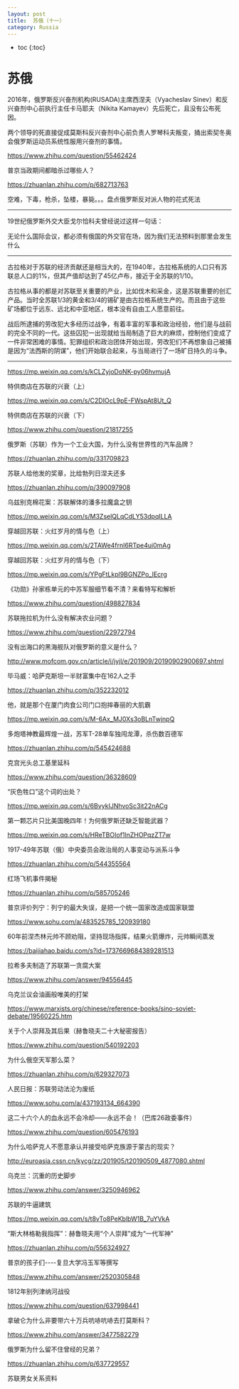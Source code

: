 ```yaml
---
layout: post
title:  苏俄（十一）
category: Russia 
---
```


* toc
{:toc}

# 苏俄

2016年，俄罗斯反兴奋剂机构(RUSADA)主席西涅夫（Vyacheslav Sinev）和反兴奋剂中心前执行主任卡马耶夫（Nikita Kamayev）先后死亡，且没有公布死因。

两个领导的死直接促成莫斯科反兴奋剂中心前负责人罗琴科夫叛变，捅出索契冬奥会俄罗斯运动员系统性服用兴奋剂的事情。

https://www.zhihu.com/question/55462424

普京当政期间都暗杀过哪些人？

https://zhuanlan.zhihu.com/p/682713763

空难，下毒，枪杀，坠楼，暴毙。。。盘点俄罗斯反对派人物的花式死法

---

19世纪俄罗斯外交大臣戈尔恰科夫曾经说过这样一句话：

无论什么国际会议，都必须有俄国的外交官在场，因为我们无法预料到那里会发生什么

---

古拉格对于苏联的经济贡献还是相当大的，在1940年，古拉格系统的人口只有苏联总人口的1%，但其产值却达到了45亿卢布，接近于全苏联的1/10。

古拉格从事的都是对苏联至关重要的产业，比如伐木和采金，这是苏联重要的创汇产品。当时全苏联1/3的黄金和3/4的锡矿是由古拉格系统生产的。而且由于这些矿场都位于远东、远北和中亚地区，根本没有自由工人愿意前往。

战后所逮捕的劳改犯大多经历过战争，有着丰富的军事和政治经验，他们是与战前的完全不同的一代。这些囚犯一出现就给当局制造了巨大的麻烦，控制他们变成了一件非常困难的事情。犯罪组织和政治团体开始出现，劳改犯们不再想象自己被捕是因为“法西斯的阴谋”，他们开始联合起来，与当局进行了一场旷日持久的斗争。

---

https://mp.weixin.qq.com/s/kCLZyjoDoNK-py06hvmujA

特供商店在苏联的兴衰（上）

https://mp.weixin.qq.com/s/C2DIOcL9pE-FWspAt8Ut_Q

特供商店在苏联的兴衰（下）

https://www.zhihu.com/question/21817255

俄罗斯（苏联）作为一个工业大国，为什么没有世界性的汽车品牌？

https://zhuanlan.zhihu.com/p/331709823

苏联人给他发的奖章，比给勃列日涅夫还多

https://zhuanlan.zhihu.com/p/390097908

乌兹别克棉花案：苏联解体的潘多拉魔盒之钥

https://mp.weixin.qq.com/s/M3ZselQLqCdLY53dpqILLA

穿越回苏联：火红岁月的情与色（上）

https://mp.weixin.qq.com/s/2TAWe4frnI6RTpe4ui0mAg

穿越回苏联：火红岁月的情与色（下）

https://mp.weixin.qq.com/s/YPgFtLkpl9BGNZPo_IEcrg

《功勋》孙家栋单元的中苏军服细节看不清？来看特写和解析

https://www.zhihu.com/question/498827834

苏联拖拉机为什么没有解决农业问题？

https://www.zhihu.com/question/22972794

没有出海口的黑海舰队对俄罗斯的意义是什么？

http://www.mofcom.gov.cn/article/i/jyjl/e/201909/20190902900697.shtml

毕马威：哈萨克斯坦一半财富集中在162人之手

https://zhuanlan.zhihu.com/p/352232012

他，就是那个在厦门肉食公司门口抱摔春丽的大肌霸

https://mp.weixin.qq.com/s/M-6Ax_MJ0Xs3oBLnTwjnpQ

多炮塔神教最辉煌一战，苏军T-28单车独闯龙潭，杀伤数百德军

https://zhuanlan.zhihu.com/p/545424688

克宫光头总工基里延科

https://www.zhihu.com/question/36328609

“灰色牲口”这个词的出处？

https://mp.weixin.qq.com/s/6BvykIJNhvoSc3it22nACg

第一颗芯片只比美国晚四年！为何俄罗斯还缺乏智能武器？

https://mp.weixin.qq.com/s/HReTBOIof1lnZHOPqzZT7w

1917-49年苏联（俄）中央委员会政治局的人事变动与派系斗争

https://zhuanlan.zhihu.com/p/544355564

红场飞机事件揭秘

https://zhuanlan.zhihu.com/p/585705246

普京评价列宁：列宁的最大失误，是把一个统一国家改造成国家联盟

https://www.sohu.com/a/483525785_120939180

60年前涅杰林元帅不顾劝阻，坚持现场指挥，结果火箭爆炸，元帅瞬间蒸发 

https://baijiahao.baidu.com/s?id=1737669684389281513

拉希多夫制造了苏联第一贪腐大案

https://www.zhihu.com/answer/94556445

乌克兰议会油画般唯美的打架

https://www.marxists.org/chinese/reference-books/sino-soviet-debate/19560225.htm

关于个人崇拜及其后果（赫鲁晓夫二十大秘密报告）

https://www.zhihu.com/question/540192203

为什么俄空天军那么菜？

https://zhuanlan.zhihu.com/p/629327073

人民日报：苏联劳动法沦为废纸

https://www.sohu.com/a/437193134_664390

这二十六个人的血永远不会冷却——永远不会！（巴库26政委事件）

https://www.zhihu.com/question/605476193

为什么哈萨克人不愿意承认并接受哈萨克族源于蒙古的现实？

http://euroasia.cssn.cn/kycg/zz/201905/t20190509_4877080.shtml

乌克兰：沉重的历史脚步

https://www.zhihu.com/answer/3250946962

苏联的牛逼建筑

https://mp.weixin.qq.com/s/t8vTo8PeKblbW1B_7uYVkA

“斯大林格勒我指挥”：赫鲁晓夫用“个人崇拜”成为“一代军神”

https://zhuanlan.zhihu.com/p/556324927

普京的孩子们----复旦大学冯玉军等撰写

https://www.zhihu.com/answer/2520305848

1812年别列津纳河战役

https://www.zhihu.com/question/637998441

拿破仑为什么非要带六十万兵吭哧吭哧去打莫斯科？

https://www.zhihu.com/answer/3477582279

俄罗斯为什么留不住曾经的兄弟？

https://zhuanlan.zhihu.com/p/637729557

苏联男女关系资料
